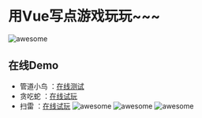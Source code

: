 # 用Vue写点游戏玩玩~~~

![awesome](https://github.com/ordinaryA/Awesome-Game/blob/master/supply/mai.jpg)

## 在线Demo

- 管道小鸟 ：[在线测试](http://www.almx.top/awesome/#/)
- 贪吃蛇 ：[在线试玩](http://www.almx.top/awesome/#/snack)
- 扫雷 ：[在线试玩](http://www.almx.top/awesome/#/sweep)
![awesome](https://github.com/ordinaryA/awesome/blob/master/supply/birdDemo.png)
![awesome](https://github.com/ordinaryA/awesome/blob/master/supply/snackDemo.png)
![awesome](https://github.com/ordinaryA/awesome/blob/master/supply/sweepDemo.png)
